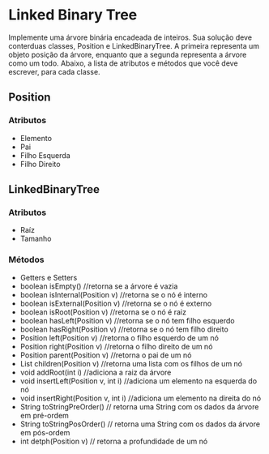 # Linked Binary Tree

Implemente uma árvore binária encadeada de inteiros. Sua solução deve conterduas classes, Position e LinkedBinaryTree. A primeira representa um objeto posição da árvore, enquanto que a segunda representa a árvore como um todo. Abaixo, a lista de atributos e métodos que você deve escrever, para cada classe.

## Position

### Atributos
- Elemento
- Pai
- Filho Esquerda
- Filho Direito

## LinkedBinaryTree

### Atributos

- Raíz
- Tamanho

### Métodos

- Getters e Setters
- boolean isEmpty() //retorna se a árvore é vazia
- boolean isInternal(Position v) //retorna se o nó é interno
- boolean isExternal(Position v) //retorna se o nó é externo
- boolean isRoot(Position v) //retorna se o nó é raiz
- boolean hasLeft(Position v) //retorna se o nó tem filho esquerdo
- boolean hasRight(Position v) //retorna se o nó tem filho direito
- Position left(Position v) //retorna o filho esquerdo de um nó
- Position right(Position v) //retorna o filho direito de um nó
- Position parent(Position v) //retorna o pai de um nó
- List<Position> children(Position v) //retorna uma lista com os filhos de um nó
- void addRoot(int i) //adiciona a raiz da árvore
- void insertLeft(Position v, int i) //adiciona um elemento na esquerda do nó
- void insertRight(Position v, int i) //adiciona um elemento na direita do nó
- String toStringPreOrder() // retorna uma String com os dados da árvore em
  pré-ordem
- String toStringPosOrder() // retorna uma String com os dados da árvore em
  pós-ordem
- int detph(Position v) // retorna a profundidade de um nó

